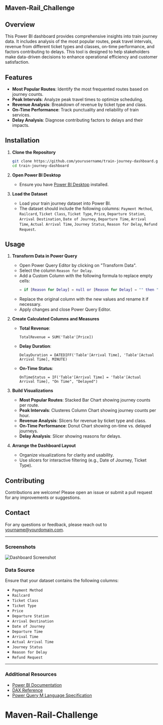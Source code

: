 ## Maven-Rail_Challenge

## Overview

This Power BI dashboard provides comprehensive insights into train journey data. It includes analysis of the most popular routes, peak travel intervals, revenue from different ticket types and classes, on-time performance, and factors contributing to delays. This tool is designed to help stakeholders make data-driven decisions to enhance operational efficiency and customer satisfaction.

## Features

- **Most Popular Routes**: Identify the most frequented routes based on journey counts.
- **Peak Intervals**: Analyze peak travel times to optimize scheduling.
- **Revenue Analysis**: Breakdown of revenue by ticket type and class.
- **On-Time Performance**: Track punctuality and reliability of train services.
- **Delay Analysis**: Diagnose contributing factors to delays and their impacts.

## Installation

1. **Clone the Repository**
    ```bash
    git clone https://github.com/yourusername/train-journey-dashboard.git
    cd train-journey-dashboard
    ```

2. **Open Power BI Desktop**
    - Ensure you have [Power BI Desktop](https://powerbi.microsoft.com/desktop/) installed.

3. **Load the Dataset**
    - Load your train journey dataset into Power BI.
    - The dataset should include the following columns: `Payment Method`, `Railcard`, `Ticket Class`, `Ticket Type`, `Price`, `Departure Station`, `Arrival Destination`, `Date of Journey`, `Departure Time`, `Arrival Time`, `Actual Arrival Time`, `Journey Status`, `Reason for Delay`, `Refund Request`.

## Usage

1. **Transform Data in Power Query**
    - Open Power Query Editor by clicking on "Transform Data".
    - Select the column `Reason for Delay`.
    - Add a Custom Column with the following formula to replace empty cells:
      ```M
      = if [Reason for Delay] = null or [Reason for Delay] = "" then "No Delay" else [Reason for Delay]
      ```
    - Replace the original column with the new values and rename it if necessary.
    - Apply changes and close Power Query Editor.

2. **Create Calculated Columns and Measures**
    - **Total Revenue**:
      ```DAX
      TotalRevenue = SUM('Table'[Price])
      ```
    - **Delay Duration**:
      ```DAX
      DelayDuration = DATEDIFF('Table'[Arrival Time], 'Table'[Actual Arrival Time], MINUTE)
      ```
    - **On-Time Status**:
      ```DAX
      OnTimeStatus = IF('Table'[Arrival Time] = 'Table'[Actual Arrival Time], "On Time", "Delayed")
      ```

3. **Build Visualizations**
    - **Most Popular Routes**: Stacked Bar Chart showing journey counts per route.
    - **Peak Intervals**: Clusteres Column Chart showing journey counts per hour.
    - **Revenue Analysis**: Slicers for revenue by ticket type and class.
    - **On-Time Performance**: Donut Chart showing on-time vs. delayed journeys.
    - **Delay Analysis**: Slicer showing reasons for delays.

4. **Arrange the Dashboard Layout**
    - Organize visualizations for clarity and usability.
    - Use slicers for interactive filtering (e.g., Date of Journey, Ticket Type).

## Contributing

Contributions are welcome! Please open an issue or submit a pull request for any improvements or suggestions.

## Contact

For any questions or feedback, please reach out to [yourname@yourdomain.com](mailto:yourname@yourdomain.com).

---

### Screenshots

![Dashboard Screenshot](path/to/screenshot.png)

### Data Source

Ensure that your dataset contains the following columns:
- `Payment Method`
- `Railcard`
- `Ticket Class`
- `Ticket Type`
- `Price`
- `Departure Station`
- `Arrival Destination`
- `Date of Journey`
- `Departure Time`
- `Arrival Time`
- `Actual Arrival Time`
- `Journey Status`
- `Reason for Delay`
- `Refund Request`

---

### Additional Resources

- [Power BI Documentation](https://docs.microsoft.com/en-us/power-bi/)
- [DAX Reference](https://docs.microsoft.com/en-us/dax/)
- [Power Query M Language Specification](https://docs.microsoft.com/en-us/powerquery-m/)

# Maven-Rail-Challenge
